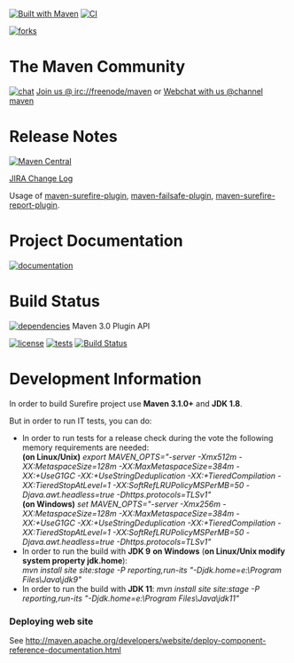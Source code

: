 [![Built with Maven](http://maven.apache.org/images/logos/maven-feather.png)](https://maven.apache.org/surefire/) [![CI](https://img.shields.io/badge/CI-Jenkins-red.svg?style=flat-square)](https://jenkins-ci.org/)

[![forks](https://img.shields.io/github/forks/apache/maven-surefire.svg?style=social&label=Fork)](https://github.com/apache/maven-surefire/)

# The Maven Community

[![chat](https://www.irccloud.com/invite-svg?channel=maven&amp;hostname=irc.freenode.net&amp;port=6697&amp;ssl=1)](https://maven.apache.org/community.html) [Join us @ irc://freenode/maven] or [Webchat with us @channel maven]

# Release Notes

[![Maven Central](https://maven-badges.herokuapp.com/maven-central/org.apache.maven.surefire/surefire/badge.svg?style=plastic)](https://maven-badges.herokuapp.com/maven-central/org.apache.maven.surefire/surefire)

[JIRA Change Log]

Usage of [maven-surefire-plugin], [maven-failsafe-plugin], [maven-surefire-report-plugin].

# Project Documentation

[![documentation](https://img.shields.io/badge/maven%20site-documentation-blue.svg?style=plastic)](https://maven.apache.org/surefire/)

# Build Status

[![dependencies](https://www.versioneye.com/java/org.apache.maven.plugins:maven-surefire-plugin/badge.svg?style=plastic)](https://builds.apache.org/job/maven-wip/job/maven-surefire/depgraph-view/) Maven 3.0 Plugin API

[![license](http://img.shields.io/:license-apache-red.svg?style=plastic)](http://www.apache.org/licenses/LICENSE-2.0.html) [![tests](https://img.shields.io/jenkins/t/https/builds.apache.org/job/maven-box/job/maven-surefire/job/master.svg?style=plastic)](https://builds.apache.org/job/maven-box/job/maven-surefire/job/master/lastBuild/testReport/) [![Build Status](https://builds.apache.org/job/maven-box/job/maven-surefire/job/master/badge/icon?style=plastic)](https://builds.apache.org/job/maven-box/job/maven-surefire/job/master/)

# Development Information

In order to build Surefire project use **Maven 3.1.0+** and **JDK 1.8**.   

But in order to run IT tests, you can do:   

* In order to run tests for a release check during the vote the following memory requirements are needed:   
  **(on Linux/Unix)** *export MAVEN_OPTS="-server -Xmx512m -XX:MetaspaceSize=128m -XX:MaxMetaspaceSize=384m -XX:+UseG1GC -XX:+UseStringDeduplication -XX:+TieredCompilation -XX:TieredStopAtLevel=1 -XX:SoftRefLRUPolicyMSPerMB=50 -Djava.awt.headless=true -Dhttps.protocols=TLSv1"*  
  **(on Windows)** *set MAVEN_OPTS="-server -Xmx256m -XX:MetaspaceSize=128m -XX:MaxMetaspaceSize=384m -XX:+UseG1GC -XX:+UseStringDeduplication -XX:+TieredCompilation -XX:TieredStopAtLevel=1 -XX:SoftRefLRUPolicyMSPerMB=50 -Djava.awt.headless=true -Dhttps.protocols=TLSv1"*    
* In order to run the build with **JDK 9** **on Windows** (**on Linux/Unix modify system property jdk.home**):  
  *mvn install site site:stage -P reporting,run-its "-Djdk.home=e:\Program Files\Java\jdk9\"*
* In order to run the build with **JDK 11**:
  *mvn install site site:stage -P reporting,run-its "-Djdk.home=e:\Program Files\Java\jdk11\"*
  
### Deploying web site

See http://maven.apache.org/developers/website/deploy-component-reference-documentation.html

[Join us @ irc://freenode/maven]: https://www.irccloud.com/invite?channel=maven&amp;hostname=irc.freenode.net&amp;port=6697&amp;ssl=1
[Webchat with us @channel maven]: http://webchat.freenode.net/?channels=%23maven
[JIRA Change Log]: https://issues.apache.org/jira/browse/SUREFIRE/?selectedTab=com.atlassian.jira.jira-projects-plugin:changelog-panel
[maven-surefire-plugin]: https://maven.apache.org/surefire/maven-surefire-plugin/usage.html
[maven-failsafe-plugin]: https://maven.apache.org/surefire/maven-failsafe-plugin/usage.html
[maven-surefire-report-plugin]: https://maven.apache.org/surefire/maven-surefire-report-plugin/usage.html

